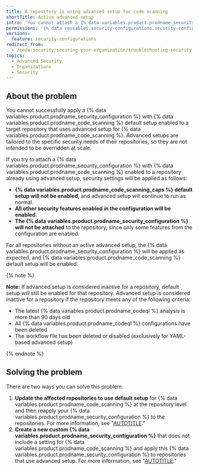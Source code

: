 ```yaml
---
title: A repository is using advanced setup for code scanning
shortTitle: Active advanced setup
intro: 'You cannot attach a {% data variables.product.prodname_security_configuration %} with code scanning enabled to repositories that are using advanced setup for code scanning.'
permissions: '{% data reusables.security-configurations.security-configurations-permissions %}'
versions:
  feature: security-configurations
redirect_from:
  - /code-security/securing-your-organization/troubleshooting-security-configurations/a-repository-has-an-existing-advanced-setup-for-code-scanning
topics:
  - Advanced Security
  - Organizations
  - Security
---
```


## About the problem

You cannot successfully apply a {% data variables.product.prodname_security_configuration %} with {% data variables.product.prodname_code_scanning %} default setup enabled to a target repository that uses advanced setup for {% data variables.product.prodname_code_scanning %}. Advanced setups are tailored to the specific security needs of their repositories, so they are not intended to be overridden at scale.

If you try to attach a {% data variables.product.prodname_security_configuration %} with {% data variables.product.prodname_code_scanning %} enabled to a repository already using advanced setup, security settings will be applied as follows:

* **{% data variables.product.prodname_code_scanning_caps %} default setup will not be enabled**, and advanced setup will continue to run as normal.
* **All other security features enabled in the configuration will be enabled.**
* **The {% data variables.product.prodname_security_configuration %} will not be attached** to the repository, since only some features from the configuration are enabled.

For all repositories without an active advanced setup, the {% data variables.product.prodname_security_configuration %} will be applied as expected, and {% data variables.product.prodname_code_scanning %} default setup will be enabled.

{% note %}

**Note:** If advanced setup is considered inactive for a repository, default setup _will_ still be enabled for that repository. Advanced setup is considered inactive for a repository if the repository meets any of the following criteria:
* The latest {% data variables.product.prodname_codeql %} analysis is more than 90 days old
* All {% data variables.product.prodname_codeql %} configurations have been deleted
* The workflow file has been deleted or disabled (exclusively for YAML-based advanced setup)
  
{% endnote %}

## Solving the problem

There are two ways you can solve this problem:

1. **Update the affected repositories to use default setup** for {% data variables.product.prodname_code_scanning %} at the repository level and then reapply your {% data variables.product.prodname_security_configuration %} to the repositories. For more information, see "[AUTOTITLE](/code-security/code-scanning/enabling-code-scanning/configuring-default-setup-for-code-scanning)."
1. **Create a new custom {% data variables.product.prodname_security_configuration %}** that does not include a setting for {% data variables.product.prodname_code_scanning %} and apply this {% data variables.product.prodname_security_configuration %} to repositories that use advanced setup. For more information, see "[AUTOTITLE](/code-security/securing-your-organization/meeting-your-specific-security-needs-with-custom-security-configurations/creating-a-custom-security-configuration)."
